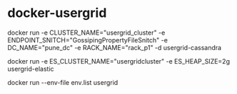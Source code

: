 # docker-usergrid
docker run -e CLUSTER_NAME="usergrid_cluster" -e ENDPOINT_SNITCH="GossipingPropertyFileSnitch" -e DC_NAME="pune_dc" -e RACK_NAME="rack_p1" -d usergrid-cassandra

docker run -e ES_CLUSTER_NAME="usergridcluster" -e ES_HEAP_SIZE=2g usergrid-elastic

docker run --env-file env.list usergrid
